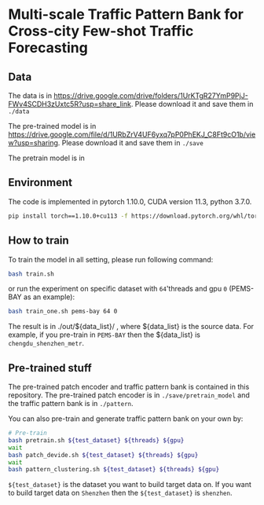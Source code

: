 # Multi-scale Traffic Pattern Bank for Cross-city Few-shot Traffic Forecasting

## Data

The data is in https://drive.google.com/drive/folders/1UrKTgR27YmP9PjJ-FWv4SCDH3zUxtc5R?usp=share_link.
Please download it and save them in `./data`

The pre-trained model is in https://drive.google.com/file/d/1URbZrV4UF6yxq7pP0PhEKJ_C8Ft9cO1b/view?usp=sharing.
Please download it and save them in `./save`

The pretrain model is in 
## Environment
The code is implemented in pytorch 1.10.0, CUDA version 11.3, python 3.7.0.

```bash
pip install torch==1.10.0+cu113 -f https://download.pytorch.org/whl/torch_stable.html
```

## How to train
To train the model in all setting, please run following command:
```bash
bash train.sh
```
or run the experiment on specific dataset with `64`'threads and gpu `0` (PEMS-BAY as an example):
```bash
bash train_one.sh pems-bay 64 0
```

The result is in ./out/\${data_list}/ , where \${data_list} is the source data. For example, if you pre-train in `PEMS-BAY` then the \${data_list} is `chengdu_shenzhen_metr`.

## Pre-trained stuff

The pre-trained patch encoder and traffic pattern bank is contained in this repository.
The pre-trained patch encoder is in `./save/pretrain_model` and the traffic pattern bank is in `./pattern`.

You can also pre-train and generate traffic pattern bank on your own by:
```bash
# Pre-train
bash pretrain.sh ${test_dataset} ${threads} ${gpu}
wait
bash patch_devide.sh ${test_dataset} ${threads} ${gpu}
wait
bash pattern_clustering.sh ${test_dataset} ${threads} ${gpu}
```

`${test_dataset}` is the dataset you want to build target data on. If you want to build target data on `Shenzhen` then the `${test_dataset}` is `shenzhen`.
